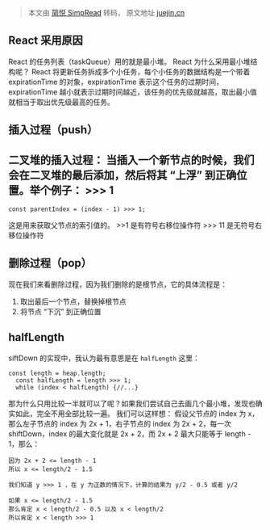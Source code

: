 > 本文由 [简悦 SimpRead](http://ksria.com/simpread/) 转码， 原文地址 [juejin.cn](https://juejin.cn/post/7168283003037155359)

 

React 采用原因
----------

React 的任务列表（taskQueue）用的就是最小堆。
React 为什么采用最小堆结构呢？
React 将更新任务拆成多个小任务，每个小任务的数据结构是一个带着 expirationTime 的对象，expirationTime 表示这个任务的过期时间，expirationTime 越小就表示过期时间越近，该任务的优先级就越高，取出最小值就相当于取出优先级最高的任务。


插入过程（push）
----------
二叉堆的插入过程：
当插入一个新节点的时候，我们会在二叉堆的最后添加，然后将其 “上浮” 到正确位置。举个例子：
\>\>\> 1
-----

```
const parentIndex = (index - 1) >>> 1;
```

这是用来获取父节点的索引值的。
\>\>1 是有符号右移位操作符
\>\>\> 11 是无符号右移位操作符

删除过程（pop）
---------

现在我们来看删除过程，因为我们删除的是根节点，它的具体流程是：

1.  取出最后一个节点，替换掉根节点
2.  将节点 “下沉” 到正确位置

halfLength
----------

siftDown 的实现中，我认为最有意思是在 `halfLength` 这里：
```
const length = heap.length;
  const halfLength = length >>> 1;
  while (index < halfLength) {//...}

```
那为什么只用比较一半就可以了呢？如果我们尝试自己去画几个最小堆，发现也确实如此，完全不用全部比较一遍。 
我们可以这样想： 假设父节点的 index 为 x，那么左子节点的 index 为 2x + 1，右子节点的 index 为 2x + 2，每一次 shiftDown，index 的最大变化就是 2x + 2，而 2x + 2 最大只能等于 length - 1，那么：

```
因为 2x + 2 <= length - 1 
所以 x <= length/2 - 1.5

我们知道 y >>> 1 ，在 y 为正数的情况下，计算的结果为 y/2 - 0.5 或者 y/2

如果 x <= length/2 - 1.5
那么肯定 x < length/2 - 0.5 以及 x < length/2
所以肯定 x < length >>> 1

```